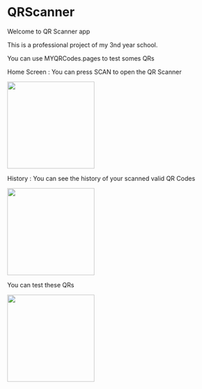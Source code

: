 # QRScanner

Welcome to QR Scanner app

This is a professional project of my 3nd year school.

You can use MYQRCodes.pages to test somes QRs

Home Screen : You can press SCAN to open the QR Scanner

<img src="https://i.imgur.com/32Agg5A.png" width="200">

History : You can see the history of your scanned valid QR Codes

<img src="https://i.imgur.com/MSONBoE.png" width="200">

You can test these QRs

<img src="https://i.imgur.com/YOr46JO.png" width="200">

